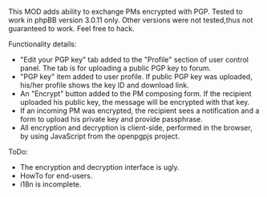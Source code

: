 This MOD adds ability to exchange PMs encrypted with PGP. Tested to work in phpBB version 3.0.11 only. Other versions were not tested,thus not guaranteed to work. Feel free to hack.

Functionality details:
* "Edit your PGP key" tab added to the "Profile" section of user control panel. The tab is for uploading a public PGP key to forum.
* "PGP key" item added to user profile. If public PGP key was uploaded, his/her profile shows the key ID and download link.
* An "Encrypt" button added to the PM composing form. If the recipient uploaded his public key, the message will be encrypted with that key.
* If an incoming PM was encrypted, the recipient sees a notification and a form to upload his private key and provide passphrase.
* All encryption and decryption is client-side, performed in the browser, by using JavaScript from the openpgpjs project.

ToDo:
* The encryption and decryption interface is ugly.
* HowTo for end-users.
* i18n is incomplete.